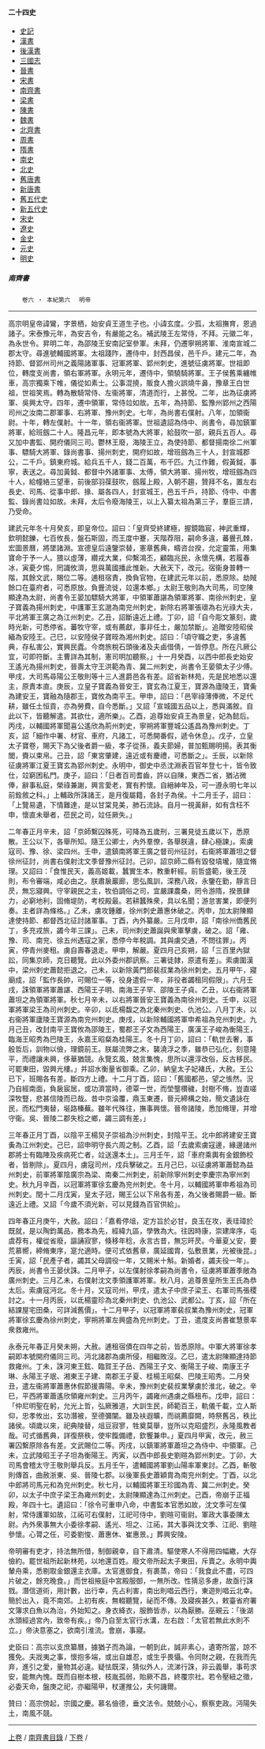  



#### 二十四史

*   [史記](../a01/a01.md)
*   [漢書](../a02/a02.md)
*   [後漢書](../a03/a03.md)
*   [三國志](../a04/a04.md)
*   [晉書](../a05/a05.md)
*   [宋書](../a06/a06.md)
*   [南齊書](../a07/a07.md)
*   [梁書](../a08/a08.md)
*   [陳書](../a09/a09.md)
*   [魏書](../a10/a10.md)
*   [北齊書](../a11/a11.md)
*   [周書](../a12/a12.md)
*   [隋書](../a13/a13.md)
*   [南史](../a14/a14.md)
*   [北史](../a15/a15.md)
*   [舊唐書](../a16/a16.md)
*   [新唐書](../a17/a17.md)
*   [舊五代史](../a18/a18.md)
*   [新五代史](../a19/a19.md)
*   [宋史](../a20/a20.md)
*   [遼史](../a21/a21.md)
*   [金史](../a22/a22.md)
*   [元史](../a23/a23.md)
*   [明史](../a24/a24.md)


##### 南齊書
　　`卷六 ‧ 本紀第六`　
	`明帝`

* * *

高宗明皇帝諱鸞，字景栖，始安貞王道生子也。小諱玄度。少孤，太祖撫育，恩過諸子。宋泰豫元年，為安吉令，有嚴能之名。補武陵王左常侍，不拜。元徽二年，為永世令。昇明二年，為邵陵王安南記室參軍。未拜，仍遷寧朔將軍、淮南宣城二郡太守。尋進號輔國將軍。太祖踐阼，遷侍中，封西昌侯，邑千戶。建元二年，為持節、督郢州司州之義陽諸軍事、冠軍將軍、郢州刺史，進號征虜將軍。世祖即位，轉度支尚書，領右軍將軍。永明元年，遷侍中，領驍騎將軍。王子侯舊乘纏帷車，高宗獨乘下帷，儀從如素士。公事混撓，販食人擔火誤燒牛鼻，豫章王白世祖，世祖笑焉。轉為散騎常侍、左衞將軍，清道而行，上甚悅。二年，出為征虜將軍、吳興太守。四年，遷中領軍，常侍竝如故。五年，為持節、監豫州郢州之西陽司州之汝南二郡軍事、右將軍、豫州刺史。七年，為尚書右僕射。八年，加領衞尉。十年，轉左僕射。十一年，領右衞將軍。世祖遺詔為侍中、尚書令，尋加鎮軍將軍，給班劔二十人。隆昌元年，即本號為大將軍，給鼓吹一部，親兵五百人。尋又加中書監、開府儀同三司。鬱林王廢，海陵王立，為使持節、都督揚南徐二州軍事、驃騎大將軍、錄尚書事、揚州刺史，開府如故，增班劔為三十人，封宣城郡公，二千戶。鎮東府城。給兵五千人，錢二百萬，布千匹。九江作難，假黃鉞，事寧，表送之。尋加黃鉞、都督中外諸軍事、太傅，領大將軍、揚州牧，增班劔為四十人，給幢絡三望車，前後部羽葆鼓吹，劔履上殿，入朝不趨，贊拜不名，置左右長史、司馬、從事中郎、掾、屬各四人，封宣城王，邑五千戶，持節、侍中、中書監、錄尚書竝如故。未拜，太后令廢海陵王，以上入纂太祖為第三子，羣臣三請，乃受命。

建武元年冬十月癸亥，即皇帝位。詔曰：「皇齊受終建極，握鏡臨宸，神武重輝，欽明懿鑠，七百攸長，盤石斯固，而王度中蹇，天階荐阻，嗣命多違，蕃舋孔棘，宏圖景曆，將墜諸淵。宣德皇后遠鑒崇替，憲章舊典，疇咨台揆，允定靈策，用集寶命于予一人。猥以虛薄，纘戎大業，仰繫鴻丕，顧臨兆民，永懷先構，若履春冰，寅憂夕惕，罔識攸濟，思與萬國播此惟新。大赦天下，改元。宿衞身普轉一階，其餘文武，賜位二等。逋租宿責，換負官物，在建武元年以前，悉原除。劫賊餘口在臺府者，可悉原放。負舋流徙，竝還本鄉。」太尉王敬則為大司馬，司空陳顯達為太尉，尚書令王晏加驃騎大將軍，中領軍蕭諶為領軍將軍、南徐州刺史，皇子寶義為揚州刺史，中護軍王玄邈為南兖州刺史，新除右將軍張瓌為右光祿大夫，平北將軍王廣之為江州刺史。乙丑，詔斷遠近上禮。丁卯，詔「自今彫文篆刻，歲時光新，可悉停省。蕃牧守宰，或有薦獻，事非任土，嚴加禁斷」。追贈安陸昭侯緬為安陸王。己巳，以安陸侯子寶晊為湘州刺史。詔曰：「頃守職之吏，多違舊典，存私害公，實興民蠹。今商旅稅石頭後渚及夫鹵借倩，一皆停息。所在凡厥公宜，可即符斷。主曹詳為其制，憲司明加聽察。」十一月癸酉，以西中郎長史始安王遙光為揚州刺史，晉壽太守王洪範為青、冀二州刺史，尚書令王晏領太子少傅。甲戌，大司馬尋陽公王敬則等十三人進爵邑各有差。詔省新林苑，先是民地悉以還主，原責本直。庚辰，立皇子寶義為晉安王，寶玄為江夏王，寶源為廬陵王，寶夤為建安王，寶融為隨郡王，寶攸為南平王。甲申，詔曰：「邑宰祿薄俸微，不足代耕，雖任土恒貢，亦為勞費，自今悉斷。」又詔「宣城國五品以上，悉與滿敘。自此以下，皆聽解遣。其欲仕，適所樂」。乙酉，追尊始安貞王為景皇，妃為懿后。丙戌，以輔國將軍聞喜公遙欣為荊州刺史，寧朔將軍豐城公遙昌為豫州刺史。丁亥，詔「細作中署、材官、車府，凡諸工，可悉開番假，遞令休息」。戊子，立皇太子寶卷，賜天下為父後者爵一級，孝子從孫，義夫節婦，普加甄賜明揚。表其衡閭，賚以束帛。己丑，詔「東宮肇建，遠近或有慶禮，可悉斷之」。壬辰，以新除征虜將軍江夏王寶玄為郢州刺史。永明中，御史中丞沈淵表百官年登七十，皆令致仕，竝窮困私門。庚子，詔曰：「日者百司耆齒，許以自陳，東西二省，猶沾微俸，辭事私庭，榮祿兼謝，興言愛老，實有矜懷。自縉紳年及，可一遵永明七年以前銓敘之科。」上輔政所誅諸王，是月復屬籍，各封子為侯。十二月壬子，詔曰：「上覽易遺，下情難達，是以甘棠見美，肺石流詠。自月一視黃辭，如有含枉不申，懷直未舉者，莅民之司，竝任厥失。」

二年春正月辛未，詔「京師繫囚殊死，可降為五歲刑，三署見徒五歲以下，悉原散。王公以下，各舉所知。隨王公卿士，內外羣僚，各舉朕違，肆心極諫」。索虜寇司、豫、徐、梁四州。壬申，遣鎮南將軍王廣之督司州征討，右衞將軍蕭坦之督徐州征討，尚書右僕射沈文季督豫州征討。己卯，詔京師二縣有毀發墳壠，隨宜脩理。又詔曰：「食惟民天，義高姬載，蠶實生本，教重軒經。前哲盛範，後王茂則，布令審端，咸必由之。朕肅扆巖廊，思弘風訓，深務八政，永鑒在勤，靜言日昃，無忘寢興。守宰親民之主，牧伯調俗之司，宜嚴課農桑，罔令游隋，揆景肆力，必窮地利，固脩堤防，考校殿最。若耕蠶殊衆，具以名聞；游怠害業，即便列奏。主者詳為條格。」乙未，虜攻鍾離，徐州刺史蕭惠休破之。丙申，加太尉陳顯達使持節、都督西北征討諸軍事。丁酉，內外纂嚴。三月戊申，詔「南徐州僑舊民丁，多充戎旅，蠲今年三課」。己未，司州刺史蕭誕與衆軍擊虜，破之。詔「雍、豫、司、南兖、徐五州遇寇之家，悉停今年稅調。其與虜交通，不問往罪」。丙寅，停青州麥租。虜自壽春退走。甲申，解嚴。夏四月己亥朔，詔「三百里內獄訟，同集京師，克日聽覽。此以外委州郡訊察。三署徒隷，原遣有差」。索虜圍漢中，梁州刺史蕭懿拒退之。己未，以新除黃門郎裴叔業為徐州刺史。五月甲午，寢廟成，詔「監作長帥，可賜位一等，役身遣假一年，非役者蠲租同假限」。六月壬戌，誅領軍將軍蕭諶、西陽王子明、南海王子罕、邵陵王子貞。乙丑，以右衞將軍蕭坦之為領軍將軍。秋七月辛未，以右將軍晉安王寶義為南徐州刺史。壬申，以冠軍將軍梁王為司州刺史。辛卯，以氐楊馥之為北秦州刺史、仇池公。八月丁未，以右衞將軍廬陵王寶源為南兖州刺史。庚戌，以新除輔國將軍申希祖為兖州刺史。九月己丑，改封南平王寶攸為邵陵王，蜀郡王子文為西陽王，廣漢王子峻為衡陽王，臨海王昭秀為巴陵王，永嘉王昭粲為桂陽王。冬十月丁卯，詔曰：「軌世去奢，事殷哲后，訓物以儉，理鏡前王。朕屬流弊之末，襲澆浮之季，雖恭已弘化，刻意隆平，而禮讓未興，侈華猶競。永覽玄風，兢言集愧，思所以還淳改俗，反古移民。可罷東田，毀興光樓。」并詔水衡量省御乘。乙卯，納皇太子妃褚氏，大赦。王公已下，班賜各有差。斷四方上禮。十二月丁酉，詔曰：「舊國都邑，望之悵然。況乃自經南面，負扆宸居，或功濟當時，德覃一世，而塋壟欑穢，封樹不脩，豈直嗟深牧豎，悲甚信陵而已哉。昔中京淪覆，鼎玉東遷，晉元締構之始，簡文遺詠在民，而松門夷替，埏路榛蕪。雖年代殊往，撫事興懷。晉帝諸陵，悉加脩理，并增守衞。吳、晉陵二郡失稔之鄉，蠲三調有差。」

三年春正月丁酉，以陰平王楊炅子崇祖為沙州刺史，封陰平王。北中郎將建安王寶夤為江州刺史。己巳，詔申明守長六周之制。乙酉，詔「去歲索虜寇邊，緣邊諸州郡將士有臨陣及疾病死亡者，竝送還本土」。三月壬午，詔「車府乘輿有金銀飾校者，皆剔除」。夏四月，虜寇司州，戍兵擊破之。五月己巳，以征虜將軍蕭懿為益州刺史，前軍將軍陰廣宗為梁、南秦二州刺史，前新除寧州刺史李慶宗為寧州刺史。秋九月辛酉，以冠軍將軍徐玄慶為兖州刺史。冬十月，以輔國將軍申希祖為司州刺史。閏十二月戊寅，皇太子冠，賜王公以下帛各有差，為父後者賜爵一級。斷遠近上禮。又詔「今歲不須光新，可以見錢為百官供給」。

四年春正月庚午，大赦。詔曰：「嘉肴停俎，定方旨於必甘，良玉在攻，表珪璋於既就，是以陶鈞萬品，務本為先，經緯九區，學斆為大。往因時康，崇建庠序，屯虞荐有，權從省廢，謳誦寂寥，倏移年稔，永言古昔，無忘旰昃。今華夏乂安，要荒慕嚮，締脩東序，寔允適時。便可式依舊章，廣延國胄，弘敷景業，光被後昆。」壬寅，詔「民產子者，蠲其父母調役一年，又賜米十斛。新婚者，蠲夫役一年」。丙辰，尚書令王晏伏誅。二月甲子，以左僕射徐孝嗣為尚書令，征虜將軍蕭季敞為廣州刺史。三月乙未，右僕射沈文季領護軍將軍。秋八月，追尊景皇所生王氏為恭太后。索虜寇沔北。冬十月，又寇司州，甲戌，遣太子中庶子梁王、右軍司馬張稷討之。十一月丙辰，以氐楊靈珍為北秦州刺史、仇池公、武都公。丁亥，詔「所在結課屋宅田桑，可詳減舊價」。十二月甲子，以冠軍將軍裴叔業為豫州刺史，冠軍將軍徐玄慶為徐州刺史，寧朔將軍左興盛為兖州刺史。丁丑，遣度支尚書崔慧景率衆救雍州。

永泰元年春正月癸未朔，大赦。逋租宿債在四年之前，皆悉原除。中軍大將軍徐孝嗣即本號開府儀同三司。沔北諸郡為虜所侵，相繼敗沒。乙巳，遣太尉陳顯達持節救雍州。丁未，誅河東王鉉、臨賀王子岳、西陽王子文、衡陽王子峻、南康王子琳、永陽王子珉、湘東王子建、南郡王子夏、桂楊王昭粲、巴陵王昭秀。二月癸丑，遣左衞將軍蕭惠休假節援壽陽。辛未，豫州刺史裴叔業擊虜於淮北，破之。辛巳，平西將軍蕭遙欣領雍州刺史。三月丙午，蠲雍州遇虜之縣租布。戊申，詔曰：「仲尼明聖在躬，允光上哲，弘厥雅道，大訓生民，師範百王，軌儀千載，立人斯仰，忠孝攸出，玄功潛被，至德彌闡。雖及衭遐曠，而祧薦靡闕，時祭舊呂，秩比諸侯。頃歲以來，祀典陵替，俎豆寂寥，牲奠莫舉，豈所以克昭盛烈，永隆風教者哉。可式循舊典，詳復祭秩，使牢餼備禮，欽饗兼申。」夏四月甲寅，改元，赦三署囚繫原除各有差。文武賜位二等。丙戌，以鎮軍將軍蕭坦之為侍中、中領軍。己未，立武陵昭王子子坦為衡陽王。丙寅，以西中郎長史劉暄為郢州刺史。丁卯，大司馬會稽太守王敬則舉兵反。五月壬午，遣輔國將軍劉山陽率軍東討。乙酉，斬敬則傳首，曲赦浙東、吳、晉陵七郡。以後軍長史蕭穎胄為南兖州刺史。丁酉，以北中郎將司馬元和為兖州刺史。秋七月，以輔國將軍王珍國為青、冀二州刺史。癸卯，以太子中庶子梁王為雍州刺史，太尉陳顯達為江州刺史。己酉，帝崩于正福殿，年四十七。遺詔曰：「徐令可重申八命，中書監本官悉如故，沈文季可左僕射，常侍護軍如故，江祏可右僕射，江祀可侍中，劉暄可衞尉。軍政大事委陳太尉。內外衆事無大小委徐孝嗣、遙光、坦之、江祏，其大事與沈文季、江祀、劉暄參懷。心膂之任，可委劉悛、蕭惠休、崔惠景。」葬興安陵。

帝明審有吏才，持法無所借，制御親幸，自下肅清。驅使寒人不得用四幅繖，大存儉約。罷世祖所起新林苑，以地還百姓。廢文帝所起太子東田，斥賣之。永明中輿輦舟乘，悉剔取金銀還主衣庫。太官進御食，有裹蒸，帝曰：「我食此不盡，可四片破之，餘充晚食。」而世祖掖庭中宮殿服御，一無所改。性猜忌多慮，故亟行誅戮。潛信道術，用計數，出行幸，先占利害，南出則唱云西行，東遊則唱云北幸。簡於出入，竟不南郊。上初有疾，無輟聽覽，祕而不傳。及寢疾甚久，敕臺省府署文簿求白魚以為治，外始知之。身衣絳衣，服飾皆赤，以為厭勝。巫覡云：「後湖水頭經過宮內，致帝有疾。」帝乃自至太官行水溝，左右啟：「太官若無此水則不立。」帝決意塞之，欲南引淮流。會崩，事寢。

史臣曰：高宗以支庶纂曆，據猶子而為論，一朝到此，誠非素心，遺寄所當，諒不獲免。夫戕夷之事，懷抱多端，或出自雄忍，或生乎畏懾。令同財之親，在我而先弃，進引之愛，量物其必違。疑怯既深，猜似外人，流涕行誅，非云義舉，事苟求安，能無內愧。既而自樹本根，枝胤孤弱，貽厥不昌，終覆宗社。若令壓紐之徵，必委天命，盤庚之祀，亦繼陽甲，杖運推公，夫何譏爾。

贊曰：高宗傍起，宗國之慶。慕名儉德，垂文法令。兢兢小心，察察吏政。沔陽失土，南風不競。

* * *

[上卷](005.md) / [南齊書目錄](a07.md) / [下卷](007.md) /			  

    